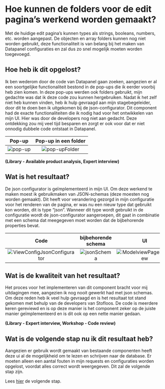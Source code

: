 # Hoe kunnen de folders voor de edit pagina’s werkend worden gemaakt?
Met de huidige edit pagina’s kunnen types als strings, booleans, numbers, etc. worden aangepast. De objecten en array folders kunnen nog niet worden gebruikt, 
deze functionaliteit is van belang bij het maken van Datapanel configuraties en zal dus zo snel mogelijk moeten worden toegevoegd.

## Hoe heb ik dit opgelost?
Ik ben wederom door de code van Datapanel gaan zoeken, aangezien er al een soortgelijke functionaliteit bestond in de pop-ups die ik eerder voorbij heb zien komen. 
In deze pop-ups werden ook folders gebruikt, mijn gedachte was dat ik deze code zou kunnen hergebruiken. Nadat ik het zelf niet heb kunnen vinden, heb ik hulp gevraagd aan mijn stagebegeleider, 
door dit te doen ben ik uitgekomen bij de json-configurator. Dit component had de exacte functionaliteiten die ik nodig had voor het ontwikkelen van mijn UI. Hier was door de developers nog niet aan gedacht. 
Deze ontdekking zou mij veel tijd besparen en zorgt er ook voor dat er niet onnodig dubbele code ontstaat in Datapanel.

|Pop-up|Pop-up in een folder|
|:----:|:------------------:|
|![pop-up](https://github.com/Timsel1/PortfolioS5/assets/90602424/85e832ae-27cf-4895-bfa5-35410929a127)|![pop-upFolder](https://github.com/Timsel1/PortfolioS5/assets/90602424/7590054a-8e47-4691-a2f7-d627b1a2dfb0)|

**(Library - Available product analysis, Expert interview)**

## Wat is het resultaat?
De json configurator is geïmplementeerd in mijn UI. Om deze werkend te maken moest ik gebruikmaken van JSON-schemas (deze moesten nog worden gemaakt). 
Dit heeft voor verandering gezorgd in mijn configuratie voor het renderen van de pagina, er was nu een nieuw type dat gebruikt kon worden, dit is type “json”. 
Wanneer dit type wordt gebruikt in de configuratie wordt de json-configurator aangeroepen, dit gaat in combinatie met een schema dat meegegeven moet worden dat de bijbehorende properties bevat.

|Code|bijbehorende schema|UI| UI in een folder|
|:--:|:-----------------:|:-:|:--------------:|
|![ViewConfigJsonConfigurator](https://github.com/Timsel1/PortfolioS5/assets/90602424/cf573387-fdd7-48a7-816f-cc7515968927)|![jsonSchema](https://github.com/Timsel1/PortfolioS5/assets/90602424/f111f96e-b1e4-429b-9047-2a0fe2eeb42b)|![ModelviewPageEditNew](https://github.com/Timsel1/PortfolioS5/assets/90602424/8c56058c-f3d0-46ff-b907-89d26dad92c3)|![ModelviewPageEdit InFolderPNG](https://github.com/Timsel1/PortfolioS5/assets/90602424/51e70b5e-cc06-4d33-b70a-b1ce15199927)|


## Wat is de kwaliteit van het resultaat?
Het proces voor het implementeren van dit component bracht voor mij uitdagingen mee, aangezien ik nog nooit gewerkt had met json schemas. 
Om deze reden heb ik veel hulp gevraagd en is het resultaat tot stand gekomen met behulp van de developers van Stofloos. 
De code is meerdere keren gereviewd en is op deze manier is het component zeker op de juiste manier geïmplementeerd en is dit ook op een nette manier gedaan.

**(Library - Expert interview, Workshop - Code review)**

## Wat is de volgende stap nu ik dit resultaat heb?
Aangezien er gebruik wordt gemaakt van bestaande componenten heeft deze ui al de mogelijkheid om te lezen en schrijven naar de database. 
Er moeten alleen een aantal fouten in mijn requests en configuraties worden opgelost, voordat alles correct wordt weergegeven. Dit zal de volgende stap zijn.

Lees [hier](5.%20ConditionalJsonSchema.md) de volgende stap.
